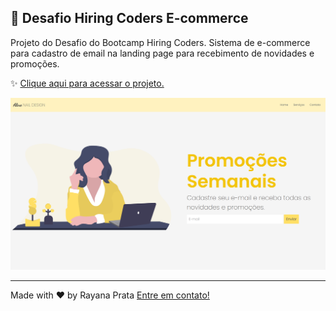## 🌈 Desafio Hiring Coders E-commerce

Projeto do Desafio do Bootcamp Hiring Coders. Sistema de e-commerce para cadastro de email na landing page para recebimento de novidades e promoções.

✨ [Clique aqui para acessar o projeto.](https://alinenaildesign.rayanaprata.repl.co/)

![Aline Nail Design](assets/alineNailDesign.PNG)

----------

Made with ♥ by Rayana Prata 
[Entre em contato!](https://www.linkedin.com/in/rayanaprata/)
